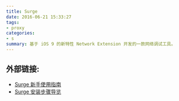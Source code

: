 ```yaml
---
title: Surge
date: 2016-06-21 15:33:27
tags:
- proxy
categories:
- s
summary: 基于 iOS 9 的新特性 Network Extension 开发的一款网络调试工具。
---
```

## 外部链接:

- [Surge 新手使用指南](https://medium.com/@scomper/surge-%E9%85%8D%E7%BD%AE%E6%96%87%E4%BB%B6-a1533c10e80b#.fvgh6mb3n)
- [Surge 安装步骤导览](https://medium.com/@scomper/surge-%E5%AE%89%E8%A3%85%E6%AD%A5%E9%AA%A4%E5%AF%BC%E8%A7%88-81bbce87d54a)
